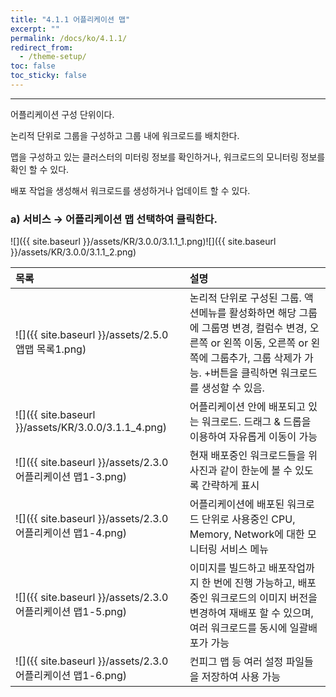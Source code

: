 ```yaml
---
title: "4.1.1 어플리케이션 맵"
excerpt: ""
permalink: /docs/ko/4.1.1/
redirect_from:
  - /theme-setup/
toc: false
toc_sticky: false
---
```


---
어플리케이션 구성 단위이다.

논리적 단위로 그룹을 구성하고 그룹 내에 워크로드를 배치한다.

맵을 구성하고 있는 클러스터의 미터링 정보를 확인하거나, 워크로드의 모니터링 정보를 확인 할 수 있다.

배포 작업을 생성해서 워크로드를 생성하거나 업데이트 할 수 있다.

### a\) 서비스 → 어플리케이션 맵 선택하여 클릭한다.
![]({{ site.baseurl }}/assets/KR/3.0.0/3.1.1_1.png)![]({{ site.baseurl }}/assets/KR/3.0.0/3.1.1_2.png)

| **목록** | **설명** |
| :--- | :--- |
| ![]({{ site.baseurl }}/assets/2.5.0 앱맵 목록1.png) | 논리적 단위로 구성된 그룹. 액션메뉴를 활성화하면 해당 그룹에 그룹명 변경, 컬럼수 변경, 오른쪽 or 왼쪽 이동, 오른쪽 or 왼쪽에 그룹추가, 그룹 삭제가 가능. +버튼을 클릭하면 워크로드를 생성할 수 있음. |
| ![]({{ site.baseurl }}/assets/KR/3.0.0/3.1.1_4.png) | 어플리케이션 안에 배포되고 있는 워크로드. 드래그 & 드롭을 이용하여 자유롭게 이동이 가능 |
| ![]({{ site.baseurl }}/assets/2.3.0 어플리케이션 맵1-3.png) | 현재 배포중인 워크로드들을 위 사진과 같이 한눈에 볼 수 있도록 간략하게 표시 |
| ![]({{ site.baseurl }}/assets/2.3.0 어플리케이션 맵1-4.png) | 어플리케이션에 배포된 워크로드 단위로 사용중인 CPU, Memory, Network에 대한 모니터링 서비스 메뉴 |
| ![]({{ site.baseurl }}/assets/2.3.0 어플리케이션 맵1-5.png) | 이미지를 빌드하고 배포작업까지 한 번에 진행 가능하고, 배포 중인 워크로드의 이미지 버전을 변경하여 재배포 할 수 있으며, 여러 워크로드를 동시에 일괄배포가 가능 |
| ![]({{ site.baseurl }}/assets/2.3.0 어플리케이션 맵1-6.png) | 컨피그 맵 등 여러 설정 파일들을 저장하여 사용 가능 |
